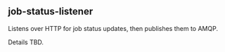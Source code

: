 job-status-listener
-------------------

Listens over HTTP for job status updates, then publishes them to AMQP.

Details TBD.
